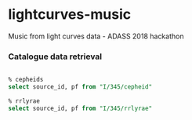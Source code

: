 # lightcurves-music
Music from light curves data - ADASS 2018 hackathon

### Catalogue data retrieval

```sql

% cepheids
select source_id, pf from "I/345/cepheid"

% rrlyrae
select source_id, pf from "I/345/rrlyrae"

```
